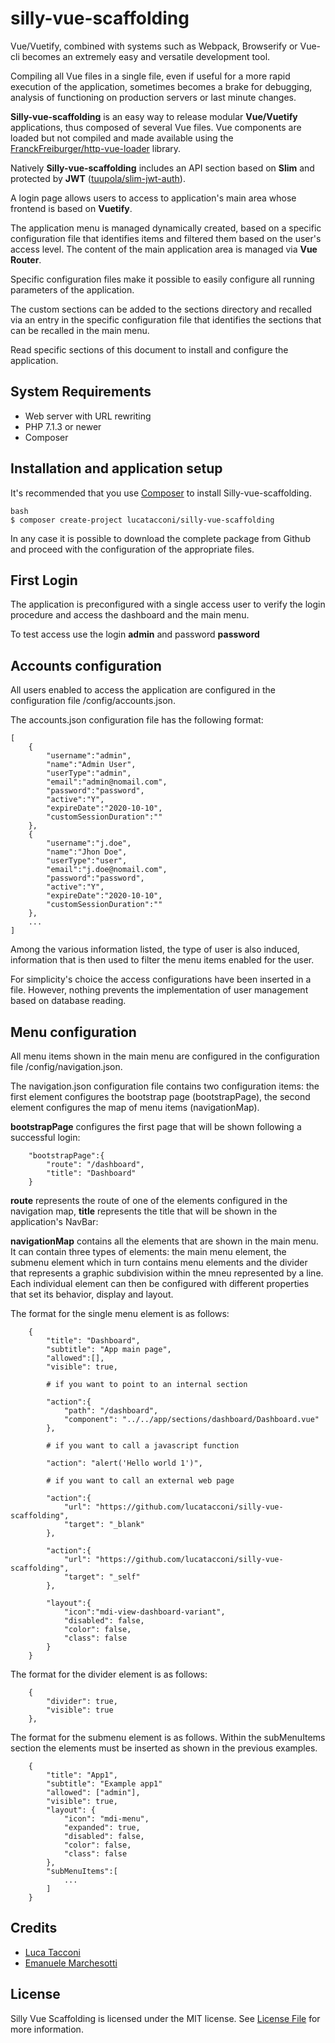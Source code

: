 # silly-vue-scaffolding

Vue/Vuetify, combined with systems such as Webpack, Browserify or Vue-cli becomes an extremely easy and versatile development tool.

Compiling all Vue files in a single file, even if useful for a more rapid execution of the application, sometimes becomes a brake for debugging, analysis of functioning on production servers or last minute changes.

**Silly-vue-scaffolding** is an easy way to release modular **Vue/Vuetify** applications, thus composed of several Vue files. Vue components are loaded but not compiled and made available using the [FranckFreiburger/http-vue-loader](https://github.com/FranckFreiburger/http-vue-loader) library.

Natively **Silly-vue-scaffolding** includes an API section based on **Slim** and protected by **JWT** ([tuupola/slim-jwt-auth](https://github.com/tuupola/slim-jwt-auth)).

A login page allows users to access to application's main area whose frontend is based on **Vuetify**.

The application menu is managed dynamically created, based on a specific configuration file that identifies items and filtered them based on the user's access level. The content of the main application area is managed via **Vue Router**.

Specific configuration files make it possible to easily configure all running parameters of the application.

The custom sections can be added to the sections directory and recalled via an entry in the specific configuration file that identifies the sections that can be recalled in the main menu.

Read specific sections of this document to install and configure the application.


## System Requirements

* Web server with URL rewriting
* PHP 7.1.3 or newer
* Composer


## Installation and application setup

It's recommended that you use [Composer](https://getcomposer.org/) to install Silly-vue-scaffolding.

```
bash
$ composer create-project lucatacconi/silly-vue-scaffolding
```

In any case it is possible to download the complete package from Github and proceed with the configuration of the appropriate files.


## First Login

The application is preconfigured with a single access user to verify the login procedure and access the dashboard and the main menu.

To test access use the login **admin** and password **password**


## Accounts configuration

All users enabled to access the application are configured in the configuration file /config/accounts.json.

The accounts.json configuration file has the following format:
```
[
    {
        "username":"admin",
        "name":"Admin User",
        "userType":"admin",
        "email":"admin@nomail.com",
        "password":"password",
        "active":"Y",
        "expireDate":"2020-10-10",
        "customSessionDuration":""
    },
    {
        "username":"j.doe",
        "name":"Jhon Doe",
        "userType":"user",
        "email":"j.doe@nomail.com",
        "password":"password",
        "active":"Y",
        "expireDate":"2020-10-10",
        "customSessionDuration":""
    },
    ...
]
```

Among the various information listed, the type of user is also induced, information that is then used to filter the menu items enabled for the user.

For simplicity's choice the access configurations have been inserted in a file. However, nothing prevents the implementation of user management based on database reading.

## Menu configuration

All menu items shown in the main menu are configured in the configuration file /config/navigation.json.

The navigation.json configuration file contains two configuration items: the first element configures the bootstrap page (bootstrapPage), the second element configures the map of menu items (navigationMap).

**bootstrapPage** configures the first page that will be shown following a successful login:
```
    "bootstrapPage":{
        "route": "/dashboard",
        "title": "Dashboard"
    }
```

**route** represents the route of one of the elements configured in the navigation map, **title** represents the title that will be shown in the application's NavBar:

**navigationMap** contains all the elements that are shown in the main menu. It can contain three types of elements: the main menu element, the submenu element which in turn contains menu elements and the divider that represents a graphic subdivision within the mneu represented by a line. Each individual element can then be configured with different properties that set its behavior, display and layout.

The format for the single menu element is as follows:
```
    {
        "title": "Dashboard",
        "subtitle": "App main page",
        "allowed":[],
        "visible": true,

        # if you want to point to an internal section

        "action":{
            "path": "/dashboard",
            "component": "../../app/sections/dashboard/Dashboard.vue"
        },

        # if you want to call a javascript function

        "action": "alert('Hello world 1')",

        # if you want to call an external web page

        "action":{
            "url": "https://github.com/lucatacconi/silly-vue-scaffolding",
            "target": "_blank"
        },

        "action":{
            "url": "https://github.com/lucatacconi/silly-vue-scaffolding",
            "target": "_self"
        },

        "layout":{
            "icon":"mdi-view-dashboard-variant",
            "disabled": false,
            "color": false,
            "class": false
        }
    }
```

The format for the divider element is as follows:
```
    {
        "divider": true,
        "visible": true
    },
```

The format for the submenu element is as follows. Within the subMenuItems section the elements must be inserted as shown in the previous examples.
```
    {
        "title": "App1",
        "subtitle": "Example app1"
        "allowed": ["admin"],
        "visible": true,
        "layout": {
            "icon": "mdi-menu",
            "expanded": true,
            "disabled": false,
            "color": false,
            "class": false
        },
        "subMenuItems":[
            ...
        ]
    }
```


## Credits

* [Luca Tacconi](https://github.com/lucatacconi)
* [Emanuele Marchesotti](https://github.com/flagellarmirror)


## License

Silly Vue Scaffolding is licensed under the MIT license. See [License File](LICENSE.md) for more information.
